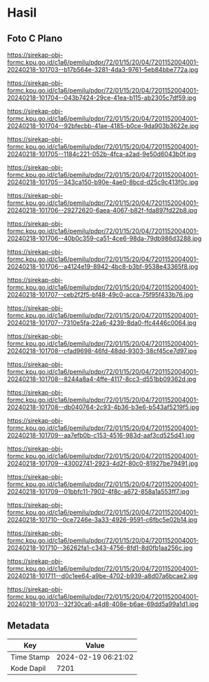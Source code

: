 # Hasil

## Foto C Plano

https://sirekap-obj-formc.kpu.go.id/c1a6/pemilu/pdpr/72/01/15/20/04/7201152004001-20240218-101703--b17b564e-3281-4da3-9761-5eb84bbe772a.jpg

https://sirekap-obj-formc.kpu.go.id/c1a6/pemilu/pdpr/72/01/15/20/04/7201152004001-20240218-101704--043b7424-29ce-41ea-b115-ab2305c7df59.jpg

https://sirekap-obj-formc.kpu.go.id/c1a6/pemilu/pdpr/72/01/15/20/04/7201152004001-20240218-101704--92bfecbb-41ae-4185-b0ce-9da903b3622e.jpg

https://sirekap-obj-formc.kpu.go.id/c1a6/pemilu/pdpr/72/01/15/20/04/7201152004001-20240218-101705--1184c221-052b-4fca-a2ad-9e50d6043b0f.jpg

https://sirekap-obj-formc.kpu.go.id/c1a6/pemilu/pdpr/72/01/15/20/04/7201152004001-20240218-101705--343ca150-b90e-4ae0-8bcd-d25c9c413f0c.jpg

https://sirekap-obj-formc.kpu.go.id/c1a6/pemilu/pdpr/72/01/15/20/04/7201152004001-20240218-101706--29272620-6aea-4067-b82f-fda897fd22b8.jpg

https://sirekap-obj-formc.kpu.go.id/c1a6/pemilu/pdpr/72/01/15/20/04/7201152004001-20240218-101706--40b0c359-ca51-4ce6-98da-79db986d3288.jpg

https://sirekap-obj-formc.kpu.go.id/c1a6/pemilu/pdpr/72/01/15/20/04/7201152004001-20240218-101706--a4124e19-8942-4bc8-b3bf-9538e43365f8.jpg

https://sirekap-obj-formc.kpu.go.id/c1a6/pemilu/pdpr/72/01/15/20/04/7201152004001-20240218-101707--ceb2f2f5-bf48-49c0-acca-75f95f433b76.jpg

https://sirekap-obj-formc.kpu.go.id/c1a6/pemilu/pdpr/72/01/15/20/04/7201152004001-20240218-101707--7310e5fa-22a6-4239-8da0-ffc4446c0064.jpg

https://sirekap-obj-formc.kpu.go.id/c1a6/pemilu/pdpr/72/01/15/20/04/7201152004001-20240218-101708--cfad9698-46fd-48dd-9303-38cf45ce7d97.jpg

https://sirekap-obj-formc.kpu.go.id/c1a6/pemilu/pdpr/72/01/15/20/04/7201152004001-20240218-101708--8244a8a4-4ffe-4117-8cc3-d551bb09362d.jpg

https://sirekap-obj-formc.kpu.go.id/c1a6/pemilu/pdpr/72/01/15/20/04/7201152004001-20240218-101708--db040764-2c93-4b36-b3e6-b543af5219f5.jpg

https://sirekap-obj-formc.kpu.go.id/c1a6/pemilu/pdpr/72/01/15/20/04/7201152004001-20240218-101709--aa7efb0b-c153-4516-983d-aaf3cd525d41.jpg

https://sirekap-obj-formc.kpu.go.id/c1a6/pemilu/pdpr/72/01/15/20/04/7201152004001-20240218-101709--43002741-2923-4d2f-80c0-81927be79491.jpg

https://sirekap-obj-formc.kpu.go.id/c1a6/pemilu/pdpr/72/01/15/20/04/7201152004001-20240218-101709--01bbfc11-7902-4f8c-a672-858a1a553ff7.jpg

https://sirekap-obj-formc.kpu.go.id/c1a6/pemilu/pdpr/72/01/15/20/04/7201152004001-20240218-101710--0ce7246e-3a33-4926-9591-c6fbc5e02b14.jpg

https://sirekap-obj-formc.kpu.go.id/c1a6/pemilu/pdpr/72/01/15/20/04/7201152004001-20240218-101710--36262fa1-c343-4756-8fd1-8d0fb1aa256c.jpg

https://sirekap-obj-formc.kpu.go.id/c1a6/pemilu/pdpr/72/01/15/20/04/7201152004001-20240218-101711--d0c1ee64-a9be-4702-b939-a8d07a6bcae2.jpg

https://sirekap-obj-formc.kpu.go.id/c1a6/pemilu/pdpr/72/01/15/20/04/7201152004001-20240218-101703--32f30ca6-a4d8-408e-b6ae-69dd5a99a1d1.jpg


## Metadata

| Key        | Value               |
| ---------- | ------------------- |
| Time Stamp | 2024-02-19 06:21:02 |
| Kode Dapil | 7201                |



